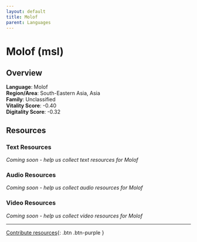```yaml
---
layout: default
title: Molof
parent: Languages
---
```


# Molof (msl)

## Overview

**Language**: Molof  
**Region/Area**: South-Eastern Asia, Asia  
**Family**: Unclassified  
**Vitality Score**: -0.40  
**Digitality Score**: -0.32  

## Resources

### Text Resources
*Coming soon - help us collect text resources for Molof*

### Audio Resources
*Coming soon - help us collect audio resources for Molof*

### Video Resources
*Coming soon - help us collect video resources for Molof*

---

[Contribute resources](https://fairtrain.github.io/){: .btn .btn-purple }
